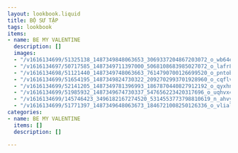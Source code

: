 ```yaml
---
layout: lookbook.liquid
title: BỘ SƯ TẬP
tags: lookbook
items:
- name: BE MY VALENTINE
  description: []
  images:
  - "/v1616134699/51325138_1487349848063653_3069337204867203072_o_wb64eh.jpg"
  - "/v1616134697/50717585_1487349711397000_5068108683985027072_o_lafr8b.jpg"
  - "/v1616134698/51121440_1487349748063663_7614790700126699520_o_pntobs.jpg"
  - "/v1616134699/51654195_1487349824730322_2092702993701928960_o_cqflv0.jpg"
  - "/v1616134699/52141205_1487349781396993_1867870440827912192_o_qyxhnw.jpg"
  - "/v1616134699/51985932_1487349674730337_547656223420317696_o_uqhvx4.jpg"
  - "/v1616134699/145746423_3496182167274520_5314553773798810619_n_ahvykj.jpg"
  - "/v1616134699/51771397_1487349648063673_1846721008250126336_o_vliald.jpg"
categories:
- name: BE MY VALENTINE
  items: []
  description: []

---
```

